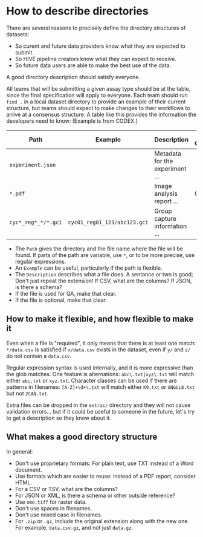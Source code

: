 # How to describe directories

There are several reasons to precisely define the directory structures of datasets:

- So curent and future data providers know what they are expected to submit.
- So HIVE pipeline creators know what they can expect to receive.
- So future data users are able to make the best use of the data.

A good directory description should satisfy everyone.

All teams that will be submitting a given assay type should be at the table,
since the final specification will apply to everyone.
Each team should run `find .` in a local dataset directory to provide an example of their current structure,
but teams should expect to make changes to their workflows to arrive at a consensus structure.
A table like this provides the information the developers need to know: (Example is from CODEX.)

| Path | Example | Description | is QA? | is optional? |
| ---- | ------- | ----------- | ------ | ------------ |
| `experiment.json`   | | Metadata for the experiment ... |    |          |
| `*.pdf`             | | Image analysis report ...       | QA |          |
| `cyc*_reg*_*/*.gci` | `cyc01_reg01_123/abc123.gci` | Group capture information ...   |    | optional |

- The `Path` gives the directory and the file name where the file will be found.
  If parts of the path are variable, use `*`, or to be more precise, use regular expressions.
- An `Example` can be useful, particularly if the path is flexible. 
- The `Description` describes what a file does. A sentance or two is good; Don't just repeat the extension!
If CSV, what are the columns? If JSON, is there a schema?
- If the file is used for QA, make that clear.
- If the file is optional, make that clear.

## How to make it flexible, and how flexible to make it

Even when a file is "required", it only means that there is at least one match:
`*/data.csv` is satisfied if `x/data.csv` exists in the dataset, even if `y/` and `z/` do not contain a `data.csv`. 

Regular expression syntax is used internally, and it is more expressive than the glob matches.
One feature is alternations: `abc\.txt|xyz\.txt` will match either `abc.txt` or `xyz.txt`.
Character classes can be used if there are patterns in filenames:
`[A-Z]+\d+\.txt` will match either `K9.txt` or `UNGUL8.txt` but not `2CAN.txt`.

Extra files can be dropped in the `extras/` directory and they will not cause validation errors...
but if it could be useful to someone in the future, let's try to get a description so they know about it.

## What makes a good directory structure

In general:
- Don't use proprietary formats: For plain text, use TXT instead of a Word document.
- Use formats which are easier to reuse: Instead of a PDF report, consider HTML.
- For a CSV or TSV, what are the columns?
- For JSON or XML, is there a schema or other outside reference?
- Use `ome.tiff` for raster data.
- Don't use spaces in filenames.
- Don't use mixed case in filenames.
- For `.zip` or `.gz`, include the original extension along with the new one. For example, `data.csv.gz`, and not just `data.gz`.
